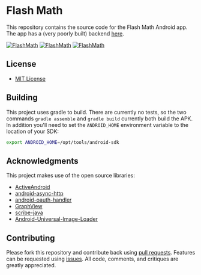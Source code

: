 # Flash Math

This repository contains the source code for the Flash Math Android app. The app has a (very poorly built) backend [here](https://github.com/whoshuu/flashmathserver).

[![FlashMath](http://i.imgur.com/BhiuWgv.png)](http://github.com/arolan/flashmath) [![FlashMath](http://i.imgur.com/40qRQkK.png)](http://github.com/arolan/flashmath) [![FlashMath](http://i.imgur.com/Sjibrd4.png)](http://github.com/arolan/flashmath)

## License

* [MIT License](http://opensource.org/licenses/MIT)

## Building

This project uses gradle to build. There are currently no tests, so the two commands `gradle assemble` and `gradle build` currently both build the APK. In addition you'll need to set the `ANDROID_HOME` environment variable to the location of your SDK:

```bash
export ANDROID_HOME=/opt/tools/android-sdk
```

## Acknowledgments

This project makes use of the open source libraries:

* [ActiveAndroid](https://github.com/pardom/ActiveAndroid)
* [android-async-http](https://github.com/loopj/android-async-http)
* [android-oauth-handler](https://github.com/thecodepath/android-oauth-handler)
* [GraphView](https://github.com/jjoe64/GraphView)
* [scribe-java](https://github.com/fernandezpablo85/scribe-java)
* [Android-Universal-Image-Loader](https://github.com/nostra13/Android-Universal-Image-Loader)

## Contributing

Please fork this repository and contribute back using [pull requests](https://github.com/arolan/flashmath/pulls). Features can be requested using [issues](https://github.com/arolan/flashmath/issues). All code, comments, and critiques are greatly appreciated.

